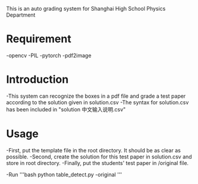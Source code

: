 This is an auto grading system for Shanghai High School Physics Department

# Requirement
-opencv
-PIL
-pytorch
-pdf2image

# Introduction
-This system can recognize the boxes in a pdf file and grade a test paper according to the solution given in solution.csv
-The syntax for solution.csv has been included in "solution 中文输入说明.csv"

# Usage
-First, put the template file in the root directory. It should be as clear as possible.
-Second, create the solution for this test paper in solution.csv and store in root directory.
-Finally, put the students' test paper in /original file.

-Run
'''bash
python table_detect.py -original
'''

